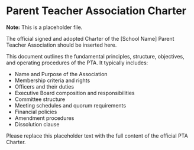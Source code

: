 # Parent Teacher Association Charter

**Note:** This is a placeholder file.

The official signed and adopted Charter of the [School Name] Parent Teacher Association should be inserted here.

This document outlines the fundamental principles, structure, objectives, and operating procedures of the PTA. It typically includes:

*   Name and Purpose of the Association
*   Membership criteria and rights
*   Officers and their duties
*   Executive Board composition and responsibilities
*   Committee structure
*   Meeting schedules and quorum requirements
*   Financial policies
*   Amendment procedures
*   Dissolution clause

Please replace this placeholder text with the full content of the official PTA Charter.
